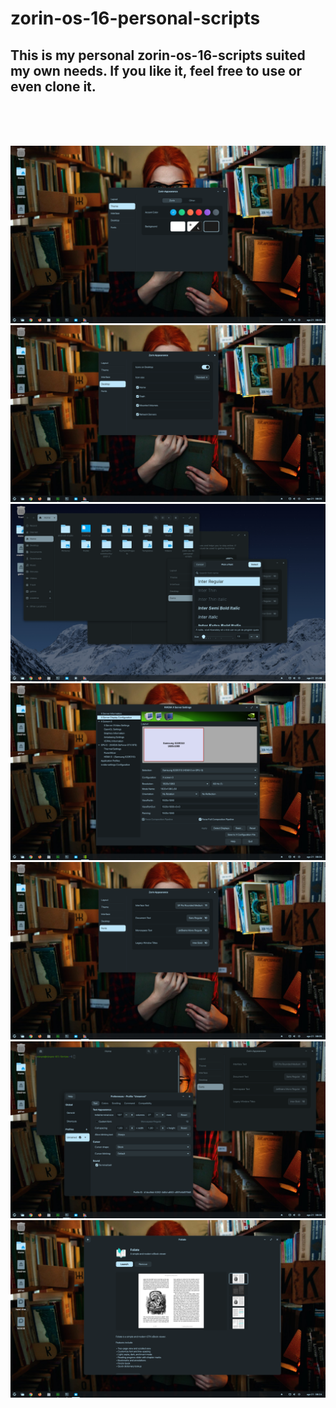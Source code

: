 # zorin-os-16-personal-scripts
## This is my personal zorin-os-16-scripts suited my own needs. If you like it, feel free to use or even clone it. 

<br>
<br>
<br>

![](https://github.com/felipendc/zorin-os-16-personal-scripts/blob/master/config_pics/Screenshot%20from%202021-08-21%2008-05-29.png)
![](https://github.com/felipendc/zorin-os-16-personal-scripts/blob/master/config_pics/Screenshot%20from%202021-08-21%2008-05-47.png)
![](https://github.com/felipendc/zorin-os-16-personal-scripts/blob/master/config_pics/Screenshot%20from%202021-08-21%2001-46-07.png)
![](https://github.com/felipendc/zorin-os-16-personal-scripts/blob/master/config_pics/Screenshot%20from%202021-08-21%2008-04-53.png)
![](https://github.com/felipendc/zorin-os-16-personal-scripts/blob/master/config_pics/Screenshot%20from%202021-08-21%2008-05-54.png)
![](https://github.com/felipendc/zorin-os-16-personal-scripts/blob/master/config_pics/Screenshot%20from%202021-08-21%2008-06-19.png)
![](https://github.com/felipendc/zorin-os-16-personal-scripts/blob/master/config_pics/Screenshot%20from%202021-08-21%2008-24-49.png)
